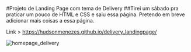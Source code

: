 #Projeto de Landing Page com tema de Delivery
##Tirei um sábado pra praticar um pouco de HTML e CSS e saiu essa página. Pretendo em breve adicionar mais coisas a essa página.

Link > https://hudsonmenezes.github.io/delivery_landingpage/

![homepage_delivery](https://user-images.githubusercontent.com/99617992/159141772-4a2a0209-b768-4c88-999a-226e09132a8e.png)
